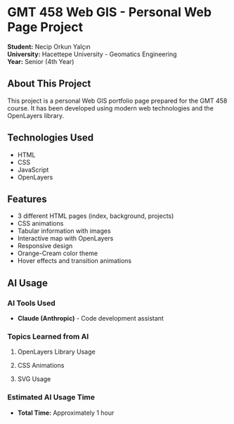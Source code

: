 # GMT 458 Web GIS - Personal Web Page Project

**Student:** Necip Orkun Yalçın  
**University:** Hacettepe University - Geomatics Engineering  
**Year:** Senior (4th Year)

## About This Project
This project is a personal Web GIS portfolio page prepared for the GMT 458 course. It has been developed using modern web technologies and the OpenLayers library.

## Technologies Used
- HTML
- CSS
- JavaScript
- OpenLayers

## Features
- 3 different HTML pages (index, background, projects)
- CSS animations
- Tabular information with images
- Interactive map with OpenLayers
- Responsive design
- Orange-Cream color theme
- Hover effects and transition animations

## AI Usage

### AI Tools Used
- **Claude (Anthropic)** - Code development assistant

### Topics Learned from AI

1. OpenLayers Library Usage

2. CSS Animations

3. SVG Usage

### Estimated AI Usage Time

- **Total Time:** Approximately 1 hour
